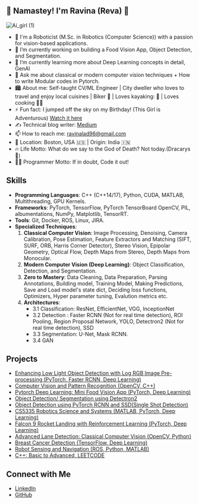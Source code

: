 ## 🙏 Namastey! I'm Ravina (Reva) 👋

<!--
**ravina01/ravina01** is a ✨ _special_ ✨ repository because its `README.md` (this file) appears on your GitHub profile.
-->

![Ai_girl (1)](https://github.com/user-attachments/assets/1f29f4a5-2c80-46b6-a882-981c29df2bb0)

- 👧 I'm a Roboticist (M.Sc. in Robotics (Computer Science)) with a passion for vision-based applications.
- 🔭 I’m currently working on building a Food Vision App, Object Detection, and Segmentation.
- 🌱 I’m currently learning more about Deep Learning concepts in detail, GenAI
- 💬 Ask me about classical or modern computer vision techniques + How to write Modular codes in Pytorch.
- 🏙️ About me: Self-taught CV/ML Engineer | City dweller who loves to travel and enjoy local cuisines | Biker 🚴 | Loves kayaking: 🛶 | Loves cooking 👩‍🍳
- ⚡ Fun fact: I jumped off the sky on my Birthday! (This Girl is Adventurous) [Watch it here](https://youtu.be/0fE-8fkhm9Y?si=0sktlQhNJBjcdOhK)
- ✍️ Technical blog writer: [Medium](https://medium.com/@ravina.lad01)
- 📫 How to reach me: [ravinalad96@gmail.com](mailto:ravinalad96@gmail.com)
- 📍 Location: Boston, USA 🇺🇸 | Origin: India 🇮🇳
- 🔥 Life Motto: What do we say to the God of Death? Not today.(Dracarys🐉)
- 👩‍💻 Programmer Motto: If in doubt, Code it out!

## Skills
- **Programming Languages**: C++ (C++14/17), Python, CUDA, MATLAB, Multithreading, GPU Kernels.
- **Frameworks**: PyTorch, TensorFlow, PyTorch TensorBoard  OpenCV, PIL, albumentations, NumPy, Matplotlib, TensorRT.
- **Tools**: Git, Docker, ROS, Linux, JIRA.
- **Specialized Techniques**:
  1. **Classical Computer Vision**: Image Processing, Denoising, Camera Calibration, Pose Estimation, Feature Extractors and Matching (SIFT, SURF, ORB, Harris Corner Detector), Stereo Vision, Epipolar Geometry, Optical Flow, Depth Maps from Stereo, Depth Maps from Monocular.
  2. **Modern Computer Vision (Deep Learning)**: Object Classification, Detection, and Segmentation.
  3. **Zero to Mastery**: Data Cleaning, Data Preparation, Parsing Annotations, Building model, Training Model, Making Predictions, Save and Load model's state dict, Deciding loss functions, Optimizers, Hyper parameter tuning, Evalution metrics etc.
  4. **Architectures**:
     - 3.1 Classification: ResNet, EfficientNet, VGG, InceptionNet
     - 3.2 Detection : Faster RCNN (Not for real time detection), ROI Pooling, Region Proposal Network, YOLO, Detectron2 (Not for real time detection), SSD
     - 3.3 Segmentation: U-Net, Mask RCNN.
     - 3.4 GAN

## Projects
- [Enhancing Low Light Object Detection with Log RGB Image Pre-processing (PyTorch, Faster RCNN, Deep Learning)](https://github.com/ravina01/Enhancing-Low-Light-Object-Detection-with-Log-RGB-Image-Pre-processing)
- [Computer Vision and Pattern Recognition (OpenCV, C++)](https://github.com/ravina01/Computer-Vision-and-Pattern-Recognition)
- [Pytorch Deep Learning: Mini Food Vision App (PyTorch, Deep Learning)](https://github.com/ravina01/Pytorch_Deep_Learning)
- [Object Detection/ Segmentation using Detectron2](https://github.com/ravina01/Detectron2/tree/main)
- [Object Detection using PyTorch RCNN and SSD(Single Shot Detection)](https://github.com/ravina01/Object-Detection-using-PyTorch/tree/main)
- [CS5335 Robotics Science and Systems (MATLAB, PyTorch, Deep Learning)](https://github.com/ravina01/CS5335-Robotics-Science-and-Systems)
- [Falcon 9 Rocket Landing with Reinforcement Learning (PyTorch, Deep Learning)](https://github.com/ravina01/SpaceX-Falcon9-rocket-landing-using-Reinforcement-Learning)
- [Advanced Lane Detection: Classical Computer Vision (OpenCV, Python)](https://github.com/ravina01/LaneDetection)
- [Breast Cancer Detection (TensorFlow, Deep Learning)](https://github.com/ravina01/Breast-Cancer-Detection)
- [Robot Sensing and Navigation (ROS, Python, MATLAB)](https://github.com/ravina01/Robot-Sensing-and-Navigation)
- [C++: Basic to Advanced, LEETCODE](https://github.com/ravina01/CPP)

## Connect with Me
- [LinkedIn](https://www.linkedin.com/in/ravina-lad01/)
- [GitHub](https://github.com/ravina01)
